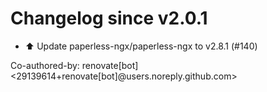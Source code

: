 # Changelog since v2.0.1
- ⬆️ Update paperless-ngx/paperless-ngx to v2.8.1 (#140)

Co-authored-by: renovate[bot] <29139614+renovate[bot]@users.noreply.github.com> 
